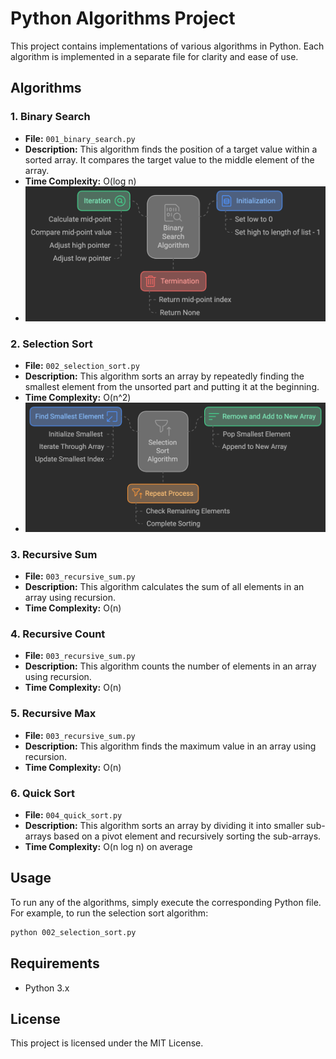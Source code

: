# Python Algorithms Project

This project contains implementations of various algorithms in Python. Each algorithm is implemented in a separate file for clarity and ease of use.

## Algorithms

### 1. Binary Search
- **File:** `001_binary_search.py`
- **Description:** This algorithm finds the position of a target value within a sorted array. It compares the target value to the middle element of the array.
- **Time Complexity:** O(log n)
- ![Description of the image](001_img.png)

### 2. Selection Sort
- **File:** `002_selection_sort.py`
- **Description:** This algorithm sorts an array by repeatedly finding the smallest element from the unsorted part and putting it at the beginning.
- **Time Complexity:** O(n^2)
- ![Description of the image](002_img.png)

### 3. Recursive Sum
- **File:** `003_recursive_sum.py`
- **Description:** This algorithm calculates the sum of all elements in an array using recursion.
- **Time Complexity:** O(n)

### 4. Recursive Count
- **File:** `003_recursive_sum.py`
- **Description:** This algorithm counts the number of elements in an array using recursion.
- **Time Complexity:** O(n)

### 5. Recursive Max
- **File:** `003_recursive_sum.py`
- **Description:** This algorithm finds the maximum value in an array using recursion.
- **Time Complexity:** O(n)

### 6. Quick Sort
- **File:** `004_quick_sort.py`
- **Description:** This algorithm sorts an array by dividing it into smaller sub-arrays based on a pivot element and recursively sorting the sub-arrays.
- **Time Complexity:** O(n log n) on average

## Usage

To run any of the algorithms, simply execute the corresponding Python file. For example, to run the selection sort algorithm:

```sh
python 002_selection_sort.py
```
## Requirements

- Python 3.x

## License

This project is licensed under the MIT License.